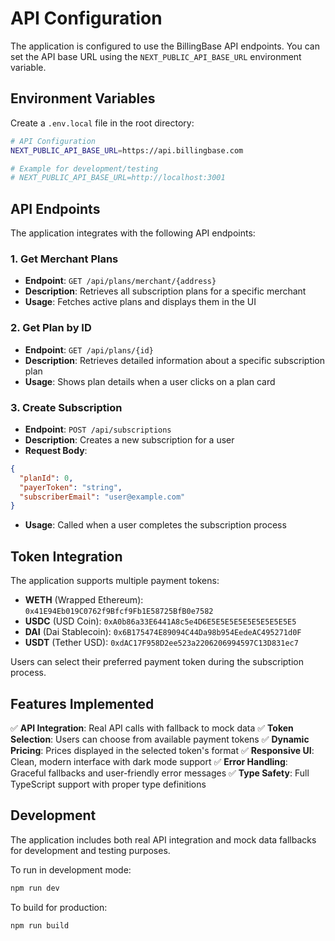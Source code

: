 # API Configuration

The application is configured to use the BillingBase API endpoints. You can set the API base URL using the `NEXT_PUBLIC_API_BASE_URL` environment variable.

## Environment Variables

Create a `.env.local` file in the root directory:

```bash
# API Configuration
NEXT_PUBLIC_API_BASE_URL=https://api.billingbase.com

# Example for development/testing
# NEXT_PUBLIC_API_BASE_URL=http://localhost:3001
```

## API Endpoints

The application integrates with the following API endpoints:

### 1. Get Merchant Plans
- **Endpoint**: `GET /api/plans/merchant/{address}`
- **Description**: Retrieves all subscription plans for a specific merchant
- **Usage**: Fetches active plans and displays them in the UI

### 2. Get Plan by ID
- **Endpoint**: `GET /api/plans/{id}`
- **Description**: Retrieves detailed information about a specific subscription plan
- **Usage**: Shows plan details when a user clicks on a plan card

### 3. Create Subscription
- **Endpoint**: `POST /api/subscriptions`
- **Description**: Creates a new subscription for a user
- **Request Body**:
```json
{
  "planId": 0,
  "payerToken": "string",
  "subscriberEmail": "user@example.com"
}
```
- **Usage**: Called when a user completes the subscription process

## Token Integration

The application supports multiple payment tokens:

- **WETH** (Wrapped Ethereum): `0x41E94Eb019C0762f9Bfcf9Fb1E58725BfB0e7582`
- **USDC** (USD Coin): `0xA0b86a33E6441A8c5e4D6E5E5E5E5E5E5E5E5E5E5`
- **DAI** (Dai Stablecoin): `0x6B175474E89094C44Da98b954EedeAC495271d0F`
- **USDT** (Tether USD): `0xdAC17F958D2ee523a2206206994597C13D831ec7`

Users can select their preferred payment token during the subscription process.

## Features Implemented

✅ **API Integration**: Real API calls with fallback to mock data
✅ **Token Selection**: Users can choose from available payment tokens
✅ **Dynamic Pricing**: Prices displayed in the selected token's format
✅ **Responsive UI**: Clean, modern interface with dark mode support
✅ **Error Handling**: Graceful fallbacks and user-friendly error messages
✅ **Type Safety**: Full TypeScript support with proper type definitions

## Development

The application includes both real API integration and mock data fallbacks for development and testing purposes.

To run in development mode:
```bash
npm run dev
```

To build for production:
```bash
npm run build
```
